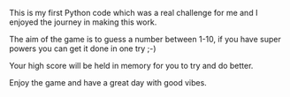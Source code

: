 This is my first Python code which was a real challenge for me and I enjoyed the journey in making this work.

The aim of the game is to guess a number between 1-10, if you have super powers you can get it done in one try ;-)

Your high score will be held in memory for you to try and do better.

Enjoy the game and have a great day with good vibes.

